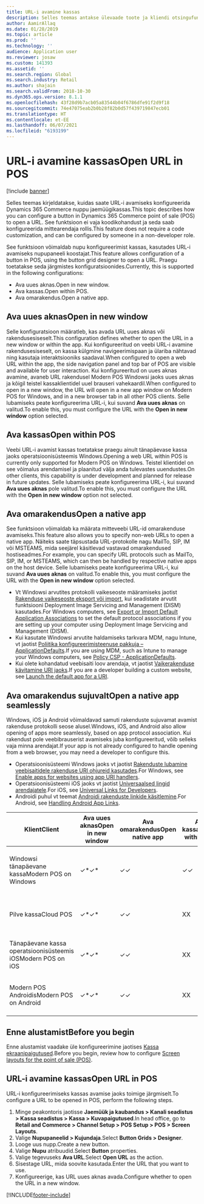 ```yaml
---
title: URL-i avamine kassas
description: Selles teemas antakse ülevaade toote ja kliendi otsingufunktsiooni täiustustest rakenduses Dynamics 365 Commerce.
author: AamirAllaq
ms.date: 01/28/2019
ms.topic: article
ms.prod: ''
ms.technology: ''
audience: Application user
ms.reviewer: josaw
ms.custom: 141393
ms.assetid: ''
ms.search.region: Global
ms.search.industry: Retail
ms.author: shajain
ms.search.validFrom: 2018-10-30
ms.dyn365.ops.version: 8.1.1
ms.openlocfilehash: 43f28d9b7acb05a83544b04f6786dfe91f2d9f18
ms.sourcegitcommit: 74e47075eab2b0b28f82b0d57f439719847ecb01
ms.translationtype: HT
ms.contentlocale: et-EE
ms.lasthandoff: 06/07/2021
ms.locfileid: "6193199"
---
```

# <a name="open-url-in-pos"></a><span data-ttu-id="cc00a-103">URL-i avamine kassas</span><span class="sxs-lookup"><span data-stu-id="cc00a-103">Open URL in POS</span></span>

[!include [banner](includes/banner.md)]

<span data-ttu-id="cc00a-104">Selles teemas kirjeldatakse, kuidas saate URL-i avamiseks konfigureerida Dynamics 365 Commerce nuppu jaemüügikassas.</span><span class="sxs-lookup"><span data-stu-id="cc00a-104">This topic describes how you can configure a button in Dynamics 365 Commerce point of sale (POS) to open a URL.</span></span> <span data-ttu-id="cc00a-105">See funktsioon ei vaja koodikohandust ja seda saab konfigureerida mittearendaja rollis.</span><span class="sxs-lookup"><span data-stu-id="cc00a-105">This feature does not require a code customization, and can be configured by someone in a non-developer role.</span></span> 

<span data-ttu-id="cc00a-106">See funktsioon võimaldab nupu konfigureerimist kassas, kasutades URL-i avamiseks nupupaneeli koostajat.</span><span class="sxs-lookup"><span data-stu-id="cc00a-106">This feature allows configuration of a button in POS, using the button grid designer to open a URL.</span></span> <span data-ttu-id="cc00a-107">Praegu toetatakse seda järgmistes konfiguratsioonides.</span><span class="sxs-lookup"><span data-stu-id="cc00a-107">Currently, this is supported in the following configurations:</span></span>

- <span data-ttu-id="cc00a-108">Ava uues aknas.</span><span class="sxs-lookup"><span data-stu-id="cc00a-108">Open in new window.</span></span>
- <span data-ttu-id="cc00a-109">Ava kassas.</span><span class="sxs-lookup"><span data-stu-id="cc00a-109">Open within POS.</span></span>
- <span data-ttu-id="cc00a-110">Ava omarakendus.</span><span class="sxs-lookup"><span data-stu-id="cc00a-110">Open a native app.</span></span>

## <a name="open-in-new-window"></a><span data-ttu-id="cc00a-111">Ava uues aknas</span><span class="sxs-lookup"><span data-stu-id="cc00a-111">Open in new window</span></span>

<span data-ttu-id="cc00a-112">Selle konfiguratsioon määratleb, kas avada URL uues aknas või rakendusesiseselt.</span><span class="sxs-lookup"><span data-stu-id="cc00a-112">This configuration defines whether to open the URL in a new window or within the app.</span></span> <span data-ttu-id="cc00a-113">Kui konfigureeritud on veebi URL-i avamine rakendusesiseselt, on kassa külgmine navigeerimispaan ja ülariba nähtavad ning kasutaja interaktsiooniks saadaval.</span><span class="sxs-lookup"><span data-stu-id="cc00a-113">When configured to open a web URL within the app, the side navigation panel and top bar of POS are visible and available for user interaction.</span></span> <span data-ttu-id="cc00a-114">Kui konfigureeritud on uues aknas avamine, avaneb URL rakendusel Modern POS Windowsi jaoks uues aknas ja kõigil teistel kassaklientidel uuel brauseri vahekaardil.</span><span class="sxs-lookup"><span data-stu-id="cc00a-114">When configured to open in a new window, the URL will open in a new app window on Modern POS for Windows, and in a new browser tab in all other POS clients.</span></span> <span data-ttu-id="cc00a-115">Selle lubamiseks peate konfigureerima URL-i, kui suvand **Ava uues aknas** on valitud.</span><span class="sxs-lookup"><span data-stu-id="cc00a-115">To enable this, you must configure the URL with the **Open in new window** option selected.</span></span>

## <a name="open-within-pos"></a><span data-ttu-id="cc00a-116">Ava kassas</span><span class="sxs-lookup"><span data-stu-id="cc00a-116">Open within POS</span></span>

<span data-ttu-id="cc00a-117">Veebi URL-i avamist kassas toetatakse praegu ainult tänapäevase kassa jaoks operatsioonisüsteemis Windows.</span><span class="sxs-lookup"><span data-stu-id="cc00a-117">Opening a web URL within POS is currently only supported for Modern POS on Windows.</span></span> <span data-ttu-id="cc00a-118">Teistel klientidel on see võimalus arendamisel ja plaanitud välja anda tulevastes uuendustes.</span><span class="sxs-lookup"><span data-stu-id="cc00a-118">On other clients, this capability is under development and planned for release in future updates.</span></span> <span data-ttu-id="cc00a-119">Selle lubamiseks peate konfigureerima URL-i, kui suvand **Ava uues aknas** pole valitud.</span><span class="sxs-lookup"><span data-stu-id="cc00a-119">To enable this, you must configure the URL with the **Open in new window** option not selected.</span></span>

## <a name="open-a-native-app"></a><span data-ttu-id="cc00a-120">Ava omarakendus</span><span class="sxs-lookup"><span data-stu-id="cc00a-120">Open a native app</span></span>

<span data-ttu-id="cc00a-121">See funktsioon võimaldab ka määrata mitteveebi URL-id omarakenduse avamiseks.</span><span class="sxs-lookup"><span data-stu-id="cc00a-121">This feature also allows you to specify non-web URLs to open a native app.</span></span> <span data-ttu-id="cc00a-122">Näiteks saate täpsustada URL-protokolle nagu MailTo, SIP, IM või MSTEAMS, mida seejärel käsitlevad vastavad omarakendused hostiseadmes.</span><span class="sxs-lookup"><span data-stu-id="cc00a-122">For example, you can specify URL protocols such as MailTo, SIP, IM, or MSTEAMS, which can then be handled by respective native apps on the host device.</span></span> <span data-ttu-id="cc00a-123">Selle lubamiseks peate konfigureerima URL-i, kui suvand **Ava uues aknas** on valitud.</span><span class="sxs-lookup"><span data-stu-id="cc00a-123">To enable this, you must configure the URL with the **Open in new window** option selected.</span></span>

- <span data-ttu-id="cc00a-124">Vt Windowsi arvutites protokolli vaikeseoste määramiseks jaotist [Rakenduse vaikeseoste eksport või import](/windows-hardware/manufacture/desktop/export-or-import-default-application-associations), kui seadistate arvutit funktsiooni Deployment Image Servicing and Management (DISM) kasutades.</span><span class="sxs-lookup"><span data-stu-id="cc00a-124">For Windows computers, see [Export or Import Default Application Associations](/windows-hardware/manufacture/desktop/export-or-import-default-application-associations) to set the default protocol associations if you are setting up your computer using Deployment Image Servicing and Management (DISM).</span></span>
- <span data-ttu-id="cc00a-125">Kui kasutate Windowsi arvutite haldamiseks tarkvara MDM, nagu Intune, vt jaotist [Poliitika konfigureerimisteenuse pakkuja – ApplicationDefaults](/windows/client-management/mdm/policy-csp-applicationdefaults).</span><span class="sxs-lookup"><span data-stu-id="cc00a-125">If you are using MDM, such as Intune to manage your Windows computers, see [Policy CSP - ApplicationDefaults](/windows/client-management/mdm/policy-csp-applicationdefaults).</span></span>
- <span data-ttu-id="cc00a-126">Kui olete kohandatud veebisaiti loov arendaja, vt jaotist [Vaikerakenduse kävitamine URI jaoks](/windows/uwp/launch-resume/launch-default-app).</span><span class="sxs-lookup"><span data-stu-id="cc00a-126">If you are a developer building a custom website, see [Launch the default app for a URI](/windows/uwp/launch-resume/launch-default-app).</span></span>

## <a name="open-a-native-app-seamlessly"></a><span data-ttu-id="cc00a-127">Ava omarakendus sujuvalt</span><span class="sxs-lookup"><span data-stu-id="cc00a-127">Open a native app seamlessly</span></span>

<span data-ttu-id="cc00a-128">Windows, iOS ja Android võimaldavad samuti rakenduste sujuvamat avamist rakenduse protokolli seose alusel.</span><span class="sxs-lookup"><span data-stu-id="cc00a-128">Windows, iOS, and Android also allow opening of apps more seamlessly, based on app protocol association.</span></span> <span data-ttu-id="cc00a-129">Kui rakendust pole veebibrauserist avamiseks juba konfigureeritud, võib selleks vaja minna arendajat.</span><span class="sxs-lookup"><span data-stu-id="cc00a-129">If your app is not already configured to handle opening from a web browser, you may need a developer to configure this.</span></span>

- <span data-ttu-id="cc00a-130">Operatsioonisüsteemi Windows jaoks vt jaotist [Rakenduste lubamine veebisaitidele rakenduse URI ohjureid kasutades](/windows/uwp/launch-resume/web-to-app-linking).</span><span class="sxs-lookup"><span data-stu-id="cc00a-130">For Windows, see [Enable apps for websites using app URI handlers](/windows/uwp/launch-resume/web-to-app-linking).</span></span>
- <span data-ttu-id="cc00a-131">Operatsioonisüsteemi iOS jaoks vt jaotist [Universaalsed lingid arendajatele](https://developer.apple.com/ios/universal-links/).</span><span class="sxs-lookup"><span data-stu-id="cc00a-131">For iOS, see [Universal Links for Developers](https://developer.apple.com/ios/universal-links/).</span></span>
- <span data-ttu-id="cc00a-132">Androidi puhul vt teemat [Androidi rakenduste linkide käsitlemine](https://developer.android.com/training/app-links/).</span><span class="sxs-lookup"><span data-stu-id="cc00a-132">For Android, see [Handling Android App Links](https://developer.android.com/training/app-links/).</span></span>

| <span data-ttu-id="cc00a-133">Klient</span><span class="sxs-lookup"><span data-stu-id="cc00a-133">Client</span></span>                | <span data-ttu-id="cc00a-134">Ava uues aknas</span><span class="sxs-lookup"><span data-stu-id="cc00a-134">Open in new window</span></span> | <span data-ttu-id="cc00a-135">Ava omarakendus</span><span class="sxs-lookup"><span data-stu-id="cc00a-135">Open native app</span></span> | <span data-ttu-id="cc00a-136">Ava kassas</span><span class="sxs-lookup"><span data-stu-id="cc00a-136">Open within POS</span></span> | <span data-ttu-id="cc00a-137">Üksikasjad</span><span class="sxs-lookup"><span data-stu-id="cc00a-137">Details</span></span>                           |
|-----------------------|--------------------|-----------------|-----------------|-----------------------------------|
| <span data-ttu-id="cc00a-138">Windowsi tänapäevane kassa</span><span class="sxs-lookup"><span data-stu-id="cc00a-138">Modern POS on Windows</span></span> | <span data-ttu-id="cc00a-139">✓\*</span><span class="sxs-lookup"><span data-stu-id="cc00a-139">✓\*</span></span>                | <span data-ttu-id="cc00a-140">✓</span><span class="sxs-lookup"><span data-stu-id="cc00a-140">✓</span></span>               | <span data-ttu-id="cc00a-141">✓</span><span class="sxs-lookup"><span data-stu-id="cc00a-141">✓</span></span>              | <span data-ttu-id="cc00a-142">\* Avaneb uues tänapäevase kassa aknas</span><span class="sxs-lookup"><span data-stu-id="cc00a-142">\* Opens in new Modern POS window</span></span> |
| <span data-ttu-id="cc00a-143">Pilve kassa</span><span class="sxs-lookup"><span data-stu-id="cc00a-143">Cloud POS</span></span>             | <span data-ttu-id="cc00a-144">✓\*</span><span class="sxs-lookup"><span data-stu-id="cc00a-144">✓\*</span></span>                | <span data-ttu-id="cc00a-145">✓</span><span class="sxs-lookup"><span data-stu-id="cc00a-145">✓</span></span>               | <span data-ttu-id="cc00a-146">X</span><span class="sxs-lookup"><span data-stu-id="cc00a-146">X</span></span>              | <span data-ttu-id="cc00a-147">\* Avaneb uuel brauseri vahekaardil</span><span class="sxs-lookup"><span data-stu-id="cc00a-147">\* Opens in new browser tab</span></span>        |
| <span data-ttu-id="cc00a-148">Tänapäevane kassa operatsioonisüsteemis iOS</span><span class="sxs-lookup"><span data-stu-id="cc00a-148">Modern POS on iOS</span></span>     | <span data-ttu-id="cc00a-149">✓\*</span><span class="sxs-lookup"><span data-stu-id="cc00a-149">✓\*</span></span>                | <span data-ttu-id="cc00a-150">✓</span><span class="sxs-lookup"><span data-stu-id="cc00a-150">✓</span></span>               | <span data-ttu-id="cc00a-151">X</span><span class="sxs-lookup"><span data-stu-id="cc00a-151">X</span></span>              | <span data-ttu-id="cc00a-152">\* Avaneb uuel brauseri vahekaardil</span><span class="sxs-lookup"><span data-stu-id="cc00a-152">\* Opens in new browser tab</span></span>        |
| <span data-ttu-id="cc00a-153">Modern POS Androidis</span><span class="sxs-lookup"><span data-stu-id="cc00a-153">Modern POS on Android</span></span> | <span data-ttu-id="cc00a-154">✓\*</span><span class="sxs-lookup"><span data-stu-id="cc00a-154">✓\*</span></span>                | <span data-ttu-id="cc00a-155">✓</span><span class="sxs-lookup"><span data-stu-id="cc00a-155">✓</span></span>               | <span data-ttu-id="cc00a-156">X</span><span class="sxs-lookup"><span data-stu-id="cc00a-156">X</span></span>              | <span data-ttu-id="cc00a-157">\* Avaneb uuel brauseri vahekaardil</span><span class="sxs-lookup"><span data-stu-id="cc00a-157">\* Opens in new browser tab</span></span>        |

## <a name="before-you-begin"></a><span data-ttu-id="cc00a-158">Enne alustamist</span><span class="sxs-lookup"><span data-stu-id="cc00a-158">Before you begin</span></span>

<span data-ttu-id="cc00a-159">Enne alustamist vaadake üle konfigureerimine jaotises [Kassa ekraanipaigutused](pos-screen-layouts.md).</span><span class="sxs-lookup"><span data-stu-id="cc00a-159">Before you begin, review how to configure [Screen layouts for the point of sale (POS)](pos-screen-layouts.md).</span></span>

## <a name="open-url-in-pos"></a><span data-ttu-id="cc00a-160">URL-i avamine kassas</span><span class="sxs-lookup"><span data-stu-id="cc00a-160">Open URL in POS</span></span>

<span data-ttu-id="cc00a-161">URL-i konfigureerimiseks kassas avamise jaoks toimige järgmiselt.</span><span class="sxs-lookup"><span data-stu-id="cc00a-161">To configure a URL to be opened in POS, perform the following steps.</span></span>

1. <span data-ttu-id="cc00a-162">Minge peakontoris jaotisse **Jaemüük ja kaubandus \> Kanali seadistus \> Kassa seadistus \> Kassa \> Kuvapaigutused**.</span><span class="sxs-lookup"><span data-stu-id="cc00a-162">In head office, go to **Retail and Commerce \> Channel Setup \> POS Setup \> POS \> Screen Layouts**.</span></span>
2. <span data-ttu-id="cc00a-163">Valige **Nupupaneelid \> Kujundaja**.</span><span class="sxs-lookup"><span data-stu-id="cc00a-163">Select **Button Grids \> Designer**.</span></span>
3. <span data-ttu-id="cc00a-164">Looge uus nupp.</span><span class="sxs-lookup"><span data-stu-id="cc00a-164">Create a new button.</span></span>
4. <span data-ttu-id="cc00a-165">Valige **Nupu** atribuudid.</span><span class="sxs-lookup"><span data-stu-id="cc00a-165">Select **Button** properties.</span></span>
5. <span data-ttu-id="cc00a-166">Valige tegevuseks **Ava URL**.</span><span class="sxs-lookup"><span data-stu-id="cc00a-166">Select **Open URL** as the action.</span></span>
6. <span data-ttu-id="cc00a-167">Sisestage URL, mida soovite kasutada.</span><span class="sxs-lookup"><span data-stu-id="cc00a-167">Enter the URL that you want to use.</span></span>
7. <span data-ttu-id="cc00a-168">Konfigureerige, kas URL uues aknas avada.</span><span class="sxs-lookup"><span data-stu-id="cc00a-168">Configure whether to open the URL in a new window.</span></span>


[!INCLUDE[footer-include](../includes/footer-banner.md)]
